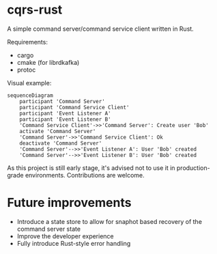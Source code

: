 # cqrs-rust

A simple command server/command service client written in Rust.

Requirements:
* cargo
* cmake (for librdkafka)
* protoc

Visual example:

```mermaid
sequenceDiagram
    participant 'Command Server'
    participant 'Command Service Client'
    participant 'Event Listener A'
    participant 'Event Listener B'
    'Command Service Client'->>'Command Server': Create user 'Bob'
    activate 'Command Server'
    'Command Server'->>'Command Service Client': Ok
    deactivate 'Command Server'
    'Command Server'-->>'Event Listener A': User 'Bob' created
    'Command Server'-->>'Event Listener B': User 'Bob' created
```

As this project is still early stage, it's advised not to use it in production-grade environments. 
Contributions are welcome.

# Future improvements
* Introduce a state store to allow for snaphot based recovery of the command server state
* Improve the developer experience
* Fully introduce Rust-style error handling
  

